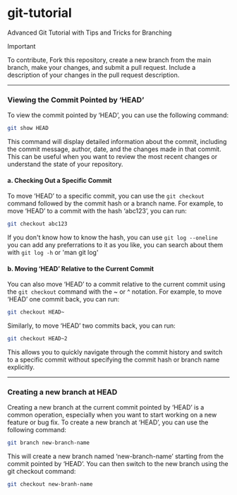 # git-tutorial
Advanced Git Tutorial with Tips and Tricks for Branching

> [!IMPORTANT]
> To contribute, Fork this repository, create a new branch from the main branch, make your changes, and submit a pull request. Include a description of your changes in the pull request description.

---

### Viewing the Commit Pointed by ‘HEAD’
To view the commit pointed by ‘HEAD’, you can use the following command:
``` bash
git show HEAD
```
This command will display detailed information about the commit, including the commit message, author, date, and the changes made in that commit. This can be useful when you want to review the most recent changes or understand the state of your repository.

#### a. Checking Out a Specific Commit

To move ‘HEAD’ to a specific commit, you can use the `git checkout` command followed by the commit hash or a branch name. For example, to move ‘HEAD’ to a commit with the hash ‘abc123’, you can run:
``` bash
git checkout abc123
```

If you don't know how to know the hash, you can use `git log --oneline` you can add any preferrations to it as you like, you can search about them with `git log -h` or 'man git log'

#### b. Moving ‘HEAD’ Relative to the Current Commit
You can also move ‘HEAD’ to a commit relative to the current commit using the `git checkout` command with the ~ or ^ notation. For example, to move ‘HEAD’ one commit back, you can run:
``` bash
git checkout HEAD~
```

Similarly, to move ‘HEAD’ two commits back, you can run:
``` bash
git checkout HEAD~2
```
This allows you to quickly navigate through the commit history and switch to a specific commit without specifying the commit hash or branch name explicitly.

---

### Creating a new branch at HEAD

Creating a new branch at the current commit pointed by ‘HEAD’ is a common operation, especially when you want to start working on a new feature or bug fix. To create a new branch at ‘HEAD’, you can use the following command:

```bash
git branch new-branch-name
```

This will create a new branch named ‘new-branch-name’ starting from the commit pointed by ‘HEAD’. You can then switch to the new branch using the git checkout command:

``` bash
git checkout new-branh-name
```
